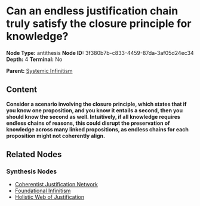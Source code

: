 # Can an endless justification chain truly satisfy the closure principle for knowledge?

**Node Type:** antithesis
**Node ID:** 3f380b7b-c833-4459-87da-3af05d24ec34
**Depth:** 4
**Terminal:** No

**Parent:** [Systemic Infinitism](systemic-infinitism-synthesis-b18599f4-6814-497a-83f5-fea0546db0e5.md)

## Content

**Consider a scenario involving the closure principle, which states that if you know one proposition, and you know it entails a second, then you should know the second as well. Intuitively, if all knowledge requires endless chains of reasons, this could disrupt the preservation of knowledge across many linked propositions, as endless chains for each proposition might not coherently align.**

## Related Nodes

### Synthesis Nodes

- [Coherentist Justification Network](coherentist-justification-network-synthesis-89f3c36d-9063-4f3d-87e6-f025b423d695.md)
- [Foundational Infinitism](foundational-infinitism-synthesis-cc94d4cf-973f-4b7f-a668-e92b8e4d25ae.md)
- [Holistic Web of Justification](holistic-web-of-justification-synthesis-cebb758e-dd9c-4a86-8045-fe9bd85e3a0d.md)
